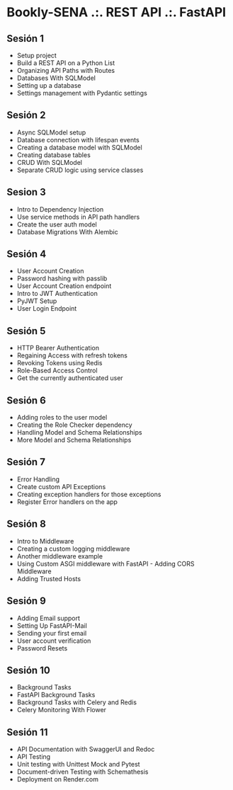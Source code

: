 # Bookly-SENA .:. REST API .:. FastAPI
## Sesión 1
- Setup project 
- Build a REST API on a Python List  
- Organizing API Paths with Routes
- Databases With SQLModel  
- Setting up a database  
- Settings management with Pydantic settings  

## Sesión 2
- Async SQLModel setup  
- Database connection with lifespan events  
- Creating a database model with SQLModel  
- Creating database tables  
- CRUD With SQLModel  
- Separate CRUD logic using service classes  

## Sesion 3
- Intro to Dependency Injection  
- Use service methods in API path handlers  
- Create the user auth model  
- Database Migrations With Alembic

## Sesión 4
- User Account Creation  
- Password hashing with passlib  
- User Account Creation endpoint  
- Intro to JWT Authentication  
- PyJWT Setup  
- User Login Endpoint  

## Sesión 5
- HTTP Bearer Authentication  
- Regaining Access with refresh tokens  
- Revoking Tokens using Redis  
- Role-Based Access Control  
- Get the currently authenticated user  

## Sesión 6
- Adding roles to the user model  
- Creating the Role Checker dependency  
- Handling Model and Schema Relationships  
- More Model and Schema Relationships  

## Sesión 7
- Error Handling  
- Create custom API Exceptions  
- Creating exception handlers for those exceptions  
- Register Error handlers on the app  

## Sesión 8
- Intro to Middleware  
- Creating a custom logging middleware  
- Another middleware example  
- Using Custom ASGI middleware with FastAPI   - Adding CORS Middleware  
- Adding Trusted Hosts  

## Sesión 9
- Adding Email support  
- Setting Up FastAPI-Mail  
- Sending your first email  
- User account verification  
- Password Resets  

## Sesión 10
- Background Tasks  
- FastAPI Background Tasks  
- Background Tasks with Celery and Redis  
- Celery Monitoring With Flower  

## Sesión 11
- API Documentation with SwaggerUI and Redoc  
- API Testing  
- Unit testing with Unittest Mock and Pytest  
- Document-driven Testing with Schemathesis  
- Deployment on Render.com
